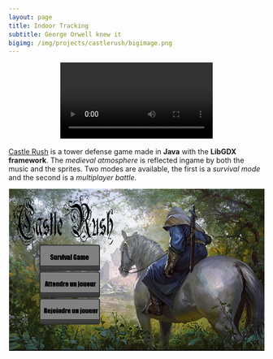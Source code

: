 ```yaml
---
layout: page
title: Indoor Tracking
subtitle: George Orwell knew it
bigimg: /img/projects/castlerush/bigimage.png
---
```


<div style="text-align: center;">
	<video src="/img/projects/indoortracking/video.mp4" autoplay controls loop>text</video>
</div>


[Castle Rush](https://github.com/johan-gras/Castle-Rush) is a tower defense game made in **Java** with the **LibGDX framework**.
The *medieval atmosphere* is reflected ingame by both the music and the sprites.
Two modes are available, the first is a *survival mode* and the second is a *multiplayer battle*.

![alt text](/img/projects/castlerush/menu.png "Main menu")

